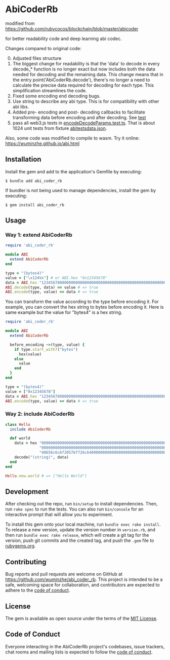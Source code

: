 # AbiCoderRb

modified from https://github.com/rubycocos/blockchain/blob/master/abicoder

for better readability code and deep learning abi codec.

Changes compared to original code:

0. Adjusted files structure
1. The biggest change for readability is that the 'data' to decode in every decode_* function is no longer exact but now includes both the data needed for decoding and the remaining data. This change means that in the entry point('AbiCoderRb.decode'), there's no longer a need to calculate the precise data required for decoding for each type. This simplification streamlines the code.
2. Fixed some encoding end decoding bugs.
3. Use string to describe any abi type. This is for compatibility with other abi libs.
4. Added pre- encoding  and post- decoding callbacks to facilitate transforming data before encoding and after decoding. See [test](./spec/web3_js_abitests_spec.rb)
5. pass all web3.js tests in [encodeDecodeParams.test.ts](https://github.com/web3/web3.js/blob/c490c1814da646a83c6a5f7fee643e35507c9344/packages/web3-eth-abi/test/unit/encodeDecodeParams.test.ts). That is about 1024 unit tests from fixture [abitestsdata.json](https://github.com/web3/web3.js/blob/c490c1814da646a83c6a5f7fee643e35507c9344/packages/web3-eth-abi/test/fixtures/abitestsdata.json).

Also, some code was modified to compile to wasm. Try it online: https://wuminzhe.github.io/abi.html

## Installation

Install the gem and add to the application's Gemfile by executing:

    $ bundle add abi_coder_rb

If bundler is not being used to manage dependencies, install the gem by executing:

    $ gem install abi_coder_rb

## Usage

### Way 1: extend AbiCoderRb

```ruby
require 'abi_coder_rb'

module ABI
  extend AbiCoderRb
end

type = "(bytes4)"
value = ["\x124Vx"] # or ABI.hex "0x12345678"
data = ABI.hex "1234567800000000000000000000000000000000000000000000000000000000"
ABI.decode(type, data) == value # => true
ABI.encode(type, value) == data # => true
```

You can transform the value according to the type before encoding it. For example, you can convert the hex string to bytes before encoding it. Here is same example but the value for "bytes4" is a hex string. 
```ruby
require 'abi_coder_rb'

module ABI
  extend AbiCoderRb

  before_encoding ->(type, value) { 
    if type.start_with?("bytes")
      hex(value)
    else
      value
    end
  }
end

type = "(bytes4)"
value = ["0x12345678"]
data = ABI.hex "1234567800000000000000000000000000000000000000000000000000000000"
ABI.encode(type, value) == data # => true
```

### Way 2: include AbiCoderRb
```ruby
class Hello
  include AbiCoderRb

  def world
    data = hex "0000000000000000000000000000000000000000000000000000000000000020" \
               "000000000000000000000000000000000000000000000000000000000000000b" \
               "48656c6c6f20576f726c64000000000000000000000000000000000000000000"
    decode("(string)", data)
  end
end

Hello.new.world # => ["Hello World"]
```

## Development

After checking out the repo, run `bin/setup` to install dependencies. Then, run `rake spec` to run the tests. You can also run `bin/console` for an interactive prompt that will allow you to experiment.

To install this gem onto your local machine, run `bundle exec rake install`. To release a new version, update the version number in `version.rb`, and then run `bundle exec rake release`, which will create a git tag for the version, push git commits and the created tag, and push the `.gem` file to [rubygems.org](https://rubygems.org).

## Contributing

Bug reports and pull requests are welcome on GitHub at https://github.com/wuminzhe/abi_coder_rb. This project is intended to be a safe, welcoming space for collaboration, and contributors are expected to adhere to the [code of conduct](https://github.com/[USERNAME]/abi_coder_rb/blob/main/CODE_OF_CONDUCT.md).

## License

The gem is available as open source under the terms of the [MIT License](https://opensource.org/licenses/MIT).

## Code of Conduct

Everyone interacting in the AbiCoderRb project's codebases, issue trackers, chat rooms and mailing lists is expected to follow the [code of conduct](https://github.com/[USERNAME]/abi_coder_rb/blob/main/CODE_OF_CONDUCT.md).
